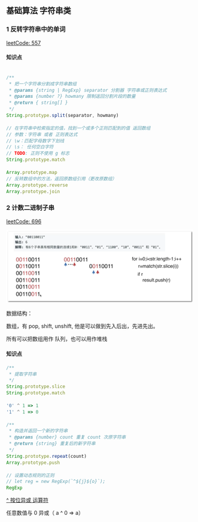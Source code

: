 
## 基础算法 字符串类


### 1 反转字符串中的单词

[leetCode: 557](https://leetcode-cn.com/problems/reverse-words-in-a-string-iii/)

#### 知识点

```js

/**
 * 把一个字符串分割成字符串数组
 * @params {string | RegExp} separator 分割器 字符串或正则表达式
 * @params {number ?} howmany 限制返回分割片段的数量
 * @return { string[] }
 */
String.prototype.split(separator, howmany)

// 在字符串中检索指定的值，找到一个或多个正则匹配到的值 返回数组
// 参数：字符串 或者 正则表达式
// \w：匹配字母数字下划线
// \s： 任何空白字符
// TODO: 正则不使用 g 标志
String.prototype.match

Array.prototype.map
// 反转数组中的方法，返回原数组引用（更改原数组）
Array.prototype.reverse
Array.prototype.join
```

### 2 计数二进制子串

[leetCode: 696](https://leetcode-cn.com/problems/count-binary-substrings/)


<img src="./assets/2.4.png" alt="解题思路" width="500" />


数据结构：

数组，有 pop, shift, unshift, 他是可以做到先入后出，先进先出。

所有可以把数组用作 队列，也可以用作堆栈


#### 知识点

```js
/**
 * 提取字符串
 */ 
String.prototype.slice
String.prototype.match

'0' ^ 1 => 1
'1' ^ 1 => 0 

/**
 * 构造并返回一个新的字符串
 * @params {number} count 重复 count 次原字符串
 * @return {string} 重复后的新字符串
 */ 
String.prototype.repeat(count)
Array.prototype.push

// 设置动态规则的正则
// let reg = new RegExp(`^${j}${o}`);
RegExp
```

[^ 按位异或 运算符](https://developer.mozilla.org/zh-CN/docs/Web/JavaScript/Reference/Operators/Bitwise_Operators#(按位异或))

任意数值与 0 异或（ a ^ 0 => a）